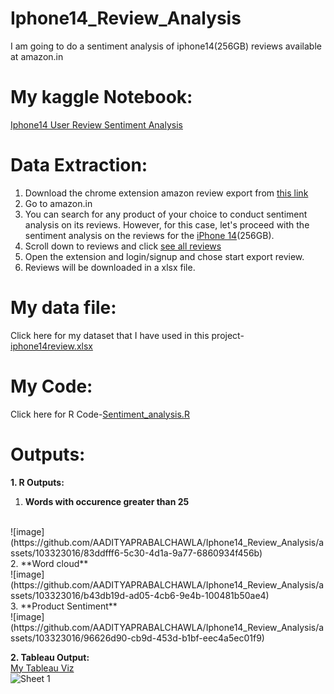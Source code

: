# Iphone14_Review_Analysis
I am going to do a sentiment analysis of iphone14(256GB) reviews available at amazon.in

# My kaggle Notebook:
[Iphone14 User Review Sentiment Analysis](https://www.kaggle.com/aadityaprabalchawla/iphone14-user-review-sentiment-analysis)
# Data Extraction:
1. Download the chrome extension amazon review export from [this link](https://chromewebstore.google.com/detail/amazon-review-export/jilbpmenakjfpjclgjpppnflkiplmhjo?hl=en-US&utm_source=ext_sidebar)<br>
2. Go to amazon.in
3. You can search for any product of your choice to conduct sentiment analysis on its reviews. However, for this case, let's proceed with the sentiment analysis on the reviews for the [iPhone 14](https://www.amazon.in/Apple-iPhone-14-256GB-Starlight/dp/B0BDJS3MRM/ref=sr_1_1?crid=3OCWGJO8PM863&keywords=iphone+14+256+gb&qid=1704892851&s=shoes&sprefix=iphone+14+%2Cshoes%2C923&sr=1-1)(256GB).<br>
4. Scroll down to reviews and click [see all reviews](https://www.amazon.in/Apple-iPhone-14-256GB-Starlight/product-reviews/B0BDJS3MRM/ref=cm_cr_dp_d_show_all_btm?ie=UTF8&reviewerType=all_reviews)<br>
5. Open the extension and login/signup and chose start export review.
6. Reviews will be downloaded in a xlsx file.
 
# My data file:
Click here for my dataset that I have used in this project-[iphone14review.xlsx](https://docs.google.com/spreadsheets/d/1t2Pd8oc0Nurul6dD142XiGFde6Pb_81o57Z_YAJnpaQ/edit#gid=56648548)<br>

# My Code:
Click here for R Code-[Sentiment_analysis.R](https://github.com/AADITYAPRABALCHAWLA/Iphone14_Review_Analysis/blob/main/sentiment_analysis.R)<br>

# Outputs:
**1. R Outputs:**
<br>
1. **Words with occurence greater than 25**
<br>
![image](https://github.com/AADITYAPRABALCHAWLA/Iphone14_Review_Analysis/assets/103323016/83ddfff6-5c30-4d1a-9a77-6860934f456b)
<br>
2. **Word cloud**
   <br>
   ![image](https://github.com/AADITYAPRABALCHAWLA/Iphone14_Review_Analysis/assets/103323016/b43db19d-ad05-4cb6-9e4b-100481b50ae4)
<br>
3. **Product Sentiment**
   <br>
![image](https://github.com/AADITYAPRABALCHAWLA/Iphone14_Review_Analysis/assets/103323016/96626d90-cb9d-453d-b1bf-eec4a5ec01f9)
<br>


**2. Tableau Output:**
<br>
[My Tableau Viz](https://public.tableau.com/app/profile/aaditya.prabal.chawla/viz/SentimentAnalysisofIphone14ReviewsonAmazon/Sheet1)<br>
![Sheet 1](https://github.com/AADITYAPRABALCHAWLA/Iphone14_Review_Analysis/assets/103323016/33107ffb-b1d6-4414-af0b-2b0b219a126d)
